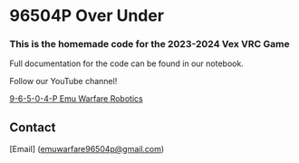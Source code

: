 # 96504P Over Under
### This is the homemade code for the 2023-2024 Vex VRC Game  

Full documentation for the code can be found in our notebook.

Follow our YouTube channel!

[9-6-5-0-4-P Emu Warfare Robotics](https://www.youtube.com/channel/UC_TopZNv9Jb771qo_ST6W6Q)   

## Contact

[Email] (emuwarfare96504p@gmail.com)


